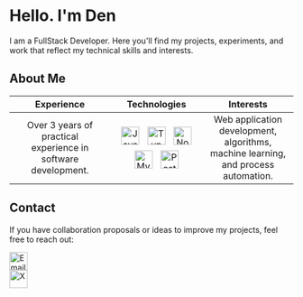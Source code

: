 # Hello. I'm Den

I am a FullStack Developer. Here you'll find my projects, experiments, and work that reflect my technical skills and interests.

## About Me

| **Experience**                                                                     | **Technologies**                                                                                                                                                                                                                                                                                                                                                                                                         | **Interests**                                                                          |
| :---------------------------------------------------------------------------------: | :-------------------------------------------------------------------------------------------------------------------------------------------------------------------------------------------------------------------------------------------------------------------------------------------------------------------------------------------------------------------------------------------------------------------------: | :-------------------------------------------------------------------------------------: |
| Over 3 years of practical<br>experience in software development.                 | [<img src="https://cdn.jsdelivr.net/gh/devicons/devicon/icons/javascript/javascript-original.svg" style="width:32px; height:32px; display:inline-block; margin:5px;" alt="JavaScript">](https://www.javascript.com/) [<img src="https://cdn.jsdelivr.net/gh/devicons/devicon/icons/typescript/typescript-original.svg" style="width:32px; height:32px; display:inline-block; margin:5px;" alt="TypeScript">](https://www.typescriptlang.org/) [<img src="https://cdn.jsdelivr.net/gh/devicons/devicon/icons/nodejs/nodejs-original.svg" style="width:32px; height:32px; display:inline-block; margin:5px;" alt="Node.js">](https://nodejs.org/) [<img src="https://cdn.jsdelivr.net/gh/devicons/devicon/icons/mysql/mysql-original.svg" style="width:32px; height:32px; display:inline-block; margin:5px;" alt="MySQL">](https://www.mysql.com/) [<img src="https://cdn.jsdelivr.net/gh/devicons/devicon/icons/postgresql/postgresql-original.svg" style="width:32px; height:32px; display:inline-block; margin:5px;" alt="PostgreSQL">](https://www.postgresql.org/) | Web application development,<br>algorithms, machine learning,<br>and process automation.  |

## Contact

If you have collaboration proposals or ideas to improve my projects, feel free to reach out:

[<img src="https://cdn.jsdelivr.net/gh/simple-icons/simple-icons/icons/gmail.svg" style="width:32px; height:32px; display:inline-block;" alt="Email">](mailto:denismalkin4@gmail.com)  
[<img src="https://cdn.jsdelivr.net/gh/devicons/devicon/icons/twitter/twitter-original.svg" style="width:32px; height:32px; display:inline-block;" alt="X">](https://x.com/Den1442963)
